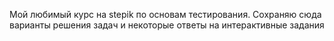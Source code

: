 Мой любимый курс на stepik по основам тестирования.
Сохраняю сюда варианты решения задач и некоторые ответы на интерактивные задания

